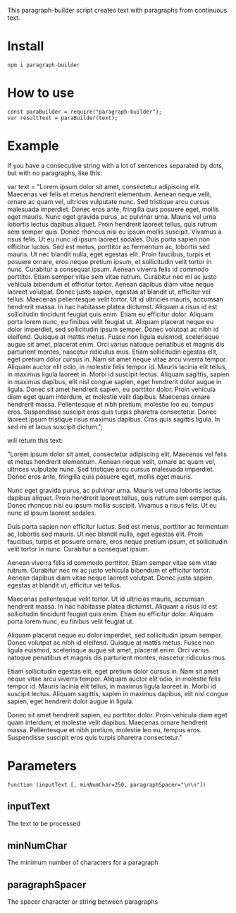 This paragraph-builder script creates text with paragraphs from continuous text.

# Install

`npm i paragraph-builder`

# How to use

```node
const paraBuilder = require("paragraph-builder");
var resultText = paraBuilder(text);
```

# Example

If you have a consecutive string with a lot of sentences separated by dots, but with no paragraphs, like this: 


var text = "Lorem ipsum dolor sit amet, consectetur adipiscing elit. Maecenas vel felis et metus hendrerit elementum. Aenean neque velit, ornare ac quam vel, ultrices vulputate nunc. Sed tristique arcu cursus malesuada imperdiet. Donec eros ante, fringilla quis posuere eget, mollis eget mauris. Nunc eget gravida purus, ac pulvinar urna. Mauris vel urna lobortis lectus dapibus aliquet. Proin hendrerit laoreet tellus, quis rutrum sem semper quis. Donec rhoncus nisi eu ipsum mollis suscipit. Vivamus a risus felis. Ut eu nunc id ipsum laoreet sodales. Duis porta sapien non efficitur luctus. Sed est metus, porttitor ac fermentum ac, lobortis sed mauris. Ut nec blandit nulla, eget egestas elit. Proin faucibus, turpis et posuere ornare, eros neque pretium ipsum, et sollicitudin velit tortor in nunc. Curabitur a consequat ipsum. Aenean viverra felis id commodo porttitor. Etiam semper vitae sem vitae rutrum. Curabitur nec mi ac justo vehicula bibendum et efficitur tortor. Aenean dapibus diam vitae neque laoreet volutpat. Donec justo sapien, egestas at blandit ut, efficitur vel tellus. Maecenas pellentesque velit tortor. Ut id ultricies mauris, accumsan hendrerit massa. In hac habitasse platea dictumst. Aliquam a risus id est sollicitudin tincidunt feugiat quis enim. Etiam eu efficitur dolor. Aliquam porta lorem nunc, eu finibus velit feugiat ut. Aliquam placerat neque eu dolor imperdiet, sed sollicitudin ipsum semper. Donec volutpat ac nibh id eleifend. Quisque at mattis metus. Fusce non ligula euismod, scelerisque augue sit amet, placerat enim. Orci varius natoque penatibus et magnis dis parturient montes, nascetur ridiculus mus. Etiam sollicitudin egestas elit, eget pretium dolor cursus in. Nam sit amet neque vitae arcu viverra tempor. Aliquam auctor elit odio, in molestie felis tempor id. Mauris lacinia elit tellus, in maximus ligula laoreet in. Morbi id suscipit lectus. Aliquam sagittis, sapien in maximus dapibus, elit nisl congue sapien, eget hendrerit dolor augue in ligula. Donec sit amet hendrerit sapien, eu porttitor dolor. Proin vehicula diam eget quam interdum, et molestie velit dapibus. Maecenas ornare hendrerit massa. Pellentesque et nibh pretium, molestie leo eu, tempus eros. Suspendisse suscipit eros quis turpis pharetra consectetur. Donec laoreet ipsum tristique risus maximus dapibus. Cras quis sagittis ligula. In sed mi et lacus suscipit dictum.";

will return this text:

"Lorem ipsum dolor sit amet, consectetur adipiscing elit. Maecenas vel felis et metus hendrerit elementum. Aenean neque velit, ornare ac quam vel, ultrices vulputate nunc. Sed tristique arcu cursus malesuada imperdiet. Donec eros ante, fringilla quis posuere eget, mollis eget mauris.

Nunc eget gravida purus, ac pulvinar urna. Mauris vel urna lobortis lectus dapibus aliquet. Proin hendrerit laoreet tellus, quis rutrum sem semper quis. Donec rhoncus nisi eu ipsum mollis suscipit. Vivamus a risus felis. Ut eu nunc id ipsum laoreet sodales.

Duis porta sapien non efficitur luctus. Sed est metus, porttitor ac fermentum ac, lobortis sed mauris. Ut nec blandit nulla, eget egestas elit. Proin faucibus, turpis et posuere ornare, eros neque pretium ipsum, et sollicitudin velit tortor in nunc. Curabitur a consequat ipsum.

Aenean viverra felis id commodo porttitor. Etiam semper vitae sem vitae rutrum. Curabitur nec mi ac justo vehicula bibendum et efficitur tortor. Aenean dapibus diam vitae neque laoreet volutpat. Donec justo sapien, egestas at blandit ut, efficitur vel tellus.

Maecenas pellentesque velit tortor. Ut id ultricies mauris, accumsan hendrerit massa. In hac habitasse platea dictumst. Aliquam a risus id est sollicitudin tincidunt feugiat quis enim. Etiam eu efficitur dolor. Aliquam porta lorem nunc, eu finibus velit feugiat ut.

Aliquam placerat neque eu dolor imperdiet, sed sollicitudin ipsum semper. Donec volutpat ac nibh id eleifend. Quisque at mattis metus. Fusce non ligula euismod, scelerisque augue sit amet, placerat enim. Orci varius natoque penatibus et magnis dis parturient montes, nascetur ridiculus mus.

Etiam sollicitudin egestas elit, eget pretium dolor cursus in. Nam sit amet neque vitae arcu viverra tempor. Aliquam auctor elit odio, in molestie felis tempor id. Mauris lacinia elit tellus, in maximus ligula laoreet in. Morbi id suscipit lectus. Aliquam sagittis, sapien in maximus dapibus, elit nisl congue sapien, eget hendrerit dolor augue in ligula.

Donec sit amet hendrerit sapien, eu porttitor dolor. Proin vehicula diam eget quam interdum, et molestie velit dapibus. Maecenas ornare hendrerit massa. Pellentesque et nibh pretium, molestie leo eu, tempus eros. Suspendisse suscipit eros quis turpis pharetra consectetur."


# Parameters

`function (inputText [, minNumChar=250, paragraphSpacer="\n\n"])`

## inputText

The text to be processed

## minNumChar

The minimum number of characters for a paragraph

## paragraphSpacer

The spacer character or string between paragraphs
